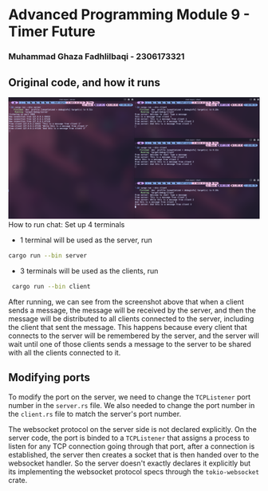 # Advanced Programming Module 9 - Timer Future
### Muhammad Ghaza Fadhlilbaqi - 2306173321

## Original code, and how it runs
![](images/experiment1.png)
How to run chat: Set up 4 terminals
- 1 terminal will be used as the server, run 
```bash
cargo run --bin server
```
- 3 terminals will be used as the clients, run 
```bash
 cargo run --bin client
 ```
After running, we can see from the screenshot above that when a client sends a message, the message will be received by the server, and then the message will be distributed to all clients connected to the server, including the client that sent the message. This happens because every client that connects to the server will be remembered by the server, and the server will wait until one of those clients sends a message to the server to be shared with all the clients connected to it.

## Modifying ports
To modify the port on the server, we need to change the ```TCPListener``` port number in the ```server.rs``` file. We also needed to change the port number in the ```client.rs``` file to match the server's port number. 

The websocket protocol on the server side is not declared explicitly. On the server code, the port is binded to a ```TCPListener``` that assigns a process to listen for any TCP connection going through that port, after a connection is established, the server then creates a socket that is then handed over to the websocket handler. So the server doesn't exactly declares it explicitly but its implementing the websocket protocol specs through the ```tokio-websocket``` crate.